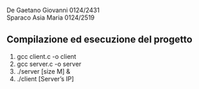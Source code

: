 De Gaetano Giovanni 0124/2431<br>
Sparaco Asia Maria  0124/2519

<h2>Compilazione ed esecuzione del progetto</h2>
<ol>
        <li>gcc client.c -o client</li>
        <li>gcc server.c -o server</li>
        <li>./server [size M] &</li>
        <li>./client [Server’s IP]</li>
</ol>
